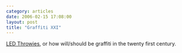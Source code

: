 ```yaml
---
category: articles
date: 2006-02-15 17:08:00
layout: post
title: "Graffiti XXI"
---
```


<a href="http://www.instructables.com/ex/i/7DBB34EAEDFF1028A1FC001143E7E506/?ALLSTEPS">LED Throwies</a>, or how will/should be graffiti in the twenty first century.
